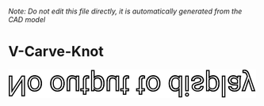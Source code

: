 ###### Note: Do not edit this file directly, it is automatically generated from the CAD model

# V-Carve-Knot

![](/project.svg)



 

